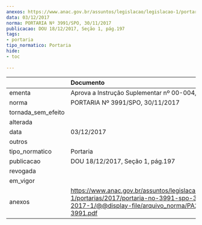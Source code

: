 ```yaml
---
anexos: https://www.anac.gov.br/assuntos/legislacao/legislacao-1/portarias/2017/portaria-no-3991-spo-30-11-2017-1/@@display-file/arquivo_norma/PA2017-3991.pdf
data: 03/12/2017
norma: PORTARIA Nº 3991/SPO, 30/11/2017
publicacao: DOU 18/12/2017, Seção 1, pág.197
tags:
- portaria
tipo_normatico: Portaria
hide: 
- toc 
 
---
```


|                    | Documento                                                                                                                                              |
|:-------------------|:-------------------------------------------------------------------------------------------------------------------------------------------------------|
| ementa             | Aprova a Instrução Suplementar nº 00-004, Revisão D.                                                                                                   |
| norma              | PORTARIA Nº 3991/SPO, 30/11/2017                                                                                                                       |
| tornada_sem_efeito |                                                                                                                                                        |
| alterada           |                                                                                                                                                        |
| data               | 03/12/2017                                                                                                                                             |
| outros             |                                                                                                                                                        |
| tipo_normatico     | Portaria                                                                                                                                               |
| publicacao         | DOU 18/12/2017, Seção 1, pág.197                                                                                                                       |
| revogada           |                                                                                                                                                        |
| em_vigor           |                                                                                                                                                        |
| anexos             | https://www.anac.gov.br/assuntos/legislacao/legislacao-1/portarias/2017/portaria-no-3991-spo-30-11-2017-1/@@display-file/arquivo_norma/PA2017-3991.pdf |